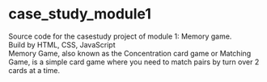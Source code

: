 # case_study_module1
Source code for the casestudy project of module 1: Memory game.<br />
Build by HTML, CSS, JavaScript <br />
Memory Game, also known as the Concentration card game or Matching Game, is a simple card game where you need to match pairs by turn over 2 cards at a time. 
